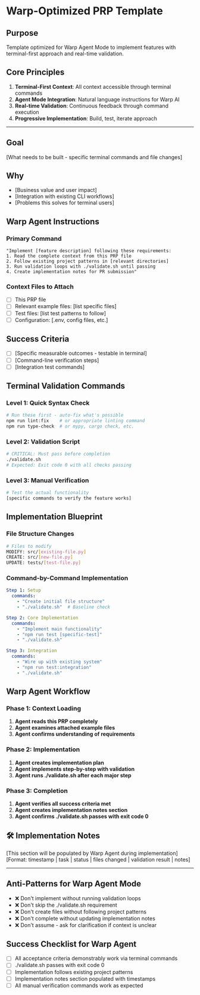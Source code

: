 # Warp-Optimized PRP Template

## Purpose
Template optimized for Warp Agent Mode to implement features with terminal-first approach and real-time validation.

## Core Principles
1. **Terminal-First Context**: All context accessible through terminal commands
2. **Agent Mode Integration**: Natural language instructions for Warp AI
3. **Real-time Validation**: Continuous feedback through command execution
4. **Progressive Implementation**: Build, test, iterate approach

---

## Goal
[What needs to be built - specific terminal commands and file changes]

## Why
- [Business value and user impact]
- [Integration with existing CLI workflows]
- [Problems this solves for terminal users]

## Warp Agent Instructions

### Primary Command
```
"Implement [feature description] following these requirements:
1. Read the complete context from this PRP file
2. Follow existing project patterns in [relevant directories]
3. Run validation loops with ./validate.sh until passing
4. Create implementation notes for PR submission"
```

### Context Files to Attach
- [ ] This PRP file
- [ ] Relevant example files: [list specific files]
- [ ] Test files: [list test patterns to follow]
- [ ] Configuration: [.env, config files, etc.]

## Success Criteria
- [ ] [Specific measurable outcomes - testable in terminal]
- [ ] [Command-line verification steps]
- [ ] [Integration test commands]

## Terminal Validation Commands

### Level 1: Quick Syntax Check
```bash
# Run these first - auto-fix what's possible
npm run lint:fix    # or appropriate linting command
npm run type-check  # or mypy, cargo check, etc.
```

### Level 2: Validation Script
```bash
# CRITICAL: Must pass before completion
./validate.sh
# Expected: Exit code 0 with all checks passing
```

### Level 3: Manual Verification
```bash
# Test the actual functionality
[specific commands to verify the feature works]
```

## Implementation Blueprint

### File Structure Changes
```bash
# Files to modify
MODIFY: src/[existing-file.py]
CREATE: src/[new-file.py]
UPDATE: tests/[test-file.py]
```

### Command-by-Command Implementation
```yaml
Step 1: Setup
  commands:
    - "Create initial file structure"
    - "./validate.sh"  # Baseline check

Step 2: Core Implementation  
  commands:
    - "Implement main functionality"
    - "npm run test [specific-test]"
    - "./validate.sh"

Step 3: Integration
  commands:
    - "Wire up with existing system"
    - "npm run test:integration"
    - "./validate.sh"
```

## Warp Agent Workflow

### Phase 1: Context Loading
1. **Agent reads this PRP completely**
2. **Agent examines attached example files**
3. **Agent confirms understanding of requirements**

### Phase 2: Implementation
1. **Agent creates implementation plan**
2. **Agent implements step-by-step with validation**
3. **Agent runs ./validate.sh after each major step**

### Phase 3: Completion
1. **Agent verifies all success criteria met**
2. **Agent creates implementation notes section**
3. **Agent confirms ./validate.sh passes with exit code 0**

## 🛠️ Implementation Notes
[This section will be populated by Warp Agent during implementation]
[Format: timestamp | task | status | files changed | validation result | notes]

---

## Anti-Patterns for Warp Agent Mode

- ❌ Don't implement without running validation loops
- ❌ Don't skip the ./validate.sh requirement
- ❌ Don't create files without following project patterns  
- ❌ Don't complete without updating implementation notes
- ❌ Don't assume - ask for clarification if context is unclear

## Success Checklist for Warp Agent

- [ ] All acceptance criteria demonstrably work via terminal commands
- [ ] ./validate.sh passes with exit code 0
- [ ] Implementation follows existing project patterns
- [ ] Implementation notes section populated with timestamps
- [ ] All manual verification commands work as expected
